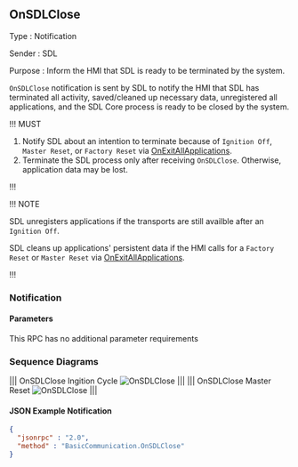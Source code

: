## OnSDLClose

Type
: Notification

Sender
: SDL

Purpose
: Inform the HMI that SDL is ready to be terminated by the system.

`OnSDLClose` notification is sent by SDL to notify the HMI that SDL has terminated all activity, saved/cleaned up necessary data, unregistered all applications, and the SDL Core process is ready to be closed by the system.

!!! MUST

  1. Notify SDL about an intention to terminate because of `Ignition Off`, `Master Reset`, or `Factory Reset` via [OnExitAllApplications](../onexitallapplications).
  2. Terminate the SDL process only after receiving `OnSDLClose`. Otherwise, application data may be lost.

!!!

!!! NOTE

SDL unregisters applications if the transports are still availble after an `Ignition Off`.

SDL cleans up applications' persistent data if the HMI calls for a `Factory Reset` or `Master Reset` via [OnExitAllApplications](../onexitallapplications).

!!!

### Notification

#### Parameters

This RPC has no additional parameter requirements

### Sequence Diagrams
|||
OnSDLClose Ingition Cycle
![OnSDLClose](./assets/OnSDLCloseIgnition.png)
|||
|||
OnSDLClose Master Reset
![OnSDLClose](./assets/OnSDLCLoseReset.png)
|||

#### JSON Example Notification
```json
{
  "jsonrpc" : "2.0",
  "method" : "BasicCommunication.OnSDLClose"
}
```
